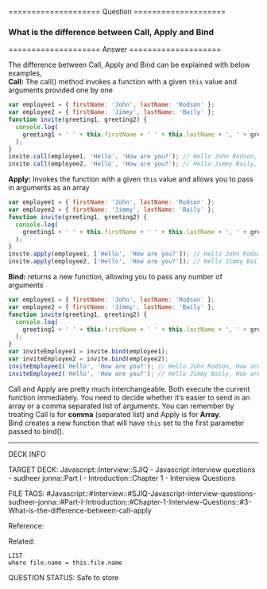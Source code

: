 ==================== Question ====================  

### What is the difference between Call, Apply and Bind  

==================== Answer ====================  

The difference between Call, Apply and Bind can be explained with below
examples,  
**Call:** The call() method invokes a function with a given `this` value and
arguments provided one by one

```javascript
var employee1 = { firstName: 'John', lastName: 'Rodson' };
var employee2 = { firstName: 'Jimmy', lastName: 'Baily' };
function invite(greeting1, greeting2) {
  console.log(
    greeting1 + ' ' + this.firstName + ' ' + this.lastName + ', ' + greeting2,
  );
}
invite.call(employee1, 'Hello', 'How are you?'); // Hello John Rodson, How are you?
invite.call(employee2, 'Hello', 'How are you?'); // Hello Jimmy Baily, How are you?
```

**Apply:** Invokes the function with a given `this` value and allows you to pass
in arguments as an array

```javascript
var employee1 = { firstName: 'John', lastName: 'Rodson' };
var employee2 = { firstName: 'Jimmy', lastName: 'Baily' };
function invite(greeting1, greeting2) {
  console.log(
    greeting1 + ' ' + this.firstName + ' ' + this.lastName + ', ' + greeting2,
  );
}
invite.apply(employee1, ['Hello', 'How are you?']); // Hello John Rodson, How are you?
invite.apply(employee2, ['Hello', 'How are you?']); // Hello Jimmy Baily, How are you?
```

**Bind:** returns a new function, allowing you to pass any number of arguments

```javascript
var employee1 = { firstName: 'John', lastName: 'Rodson' };
var employee2 = { firstName: 'Jimmy', lastName: 'Baily' };
function invite(greeting1, greeting2) {
  console.log(
    greeting1 + ' ' + this.firstName + ' ' + this.lastName + ', ' + greeting2,
  );
}
var inviteEmployee1 = invite.bind(employee1);
var inviteEmployee2 = invite.bind(employee2);
inviteEmployee1('Hello', 'How are you?'); // Hello John Rodson, How are you?
inviteEmployee2('Hello', 'How are you?'); // Hello Jimmy Baily, How are you?
```

Call and Apply are pretty much interchangeable. Both execute the current
function immediately. You need to decide whether it’s easier to send in an array
or a comma separated list of arguments. You can remember by treating Call is for
**comma** (separated list) and Apply is for **Array**.  
Bind creates a new function that will have `this` set to the first parameter
passed to bind().

---

DECK INFO

TARGET DECK: Javascript::Interview::SJIQ - Javascript interview questions -
sudheer jonna::Part I - Introduction::Chapter 1 - Interview Questions

FILE TAGS:
#Javascript::#Interview::#SJIQ-Javascript-interview-questions-sudheer-jonna::#Part-I-Introduction::#Chapter-1-Interview-Questions::#3-What-is-the-difference-between-call-apply

Reference:

Related:

```dataview
LIST
where file.name = this.file.name
```

QUESTION STATUS: Safe to store
